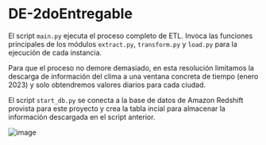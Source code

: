 # DE-2doEntregable

El script `main.py` ejecuta el proceso completo de ETL. Invoca las funciones principales de los módulos `extract.py`, `transform.py` y `load.py` para la ejecución de cada instancia.

Para que el proceso no demore demasiado, en esta resolución limitamos la descarga de información del clima a una ventana concreta de tiempo (enero 2023) y solo obtendremos valores diarios para cada ciudad. 

El script `start_db.py` se conecta a la base de datos de Amazon Redshift provista para este proyecto y crea la tabla incial para almacenar la información descargada en el script anterior.

![image](https://github.com/juanorza/coderhouse-data-engineering/assets/68288013/dc65e0ed-303e-46c3-af91-6514df249735)
